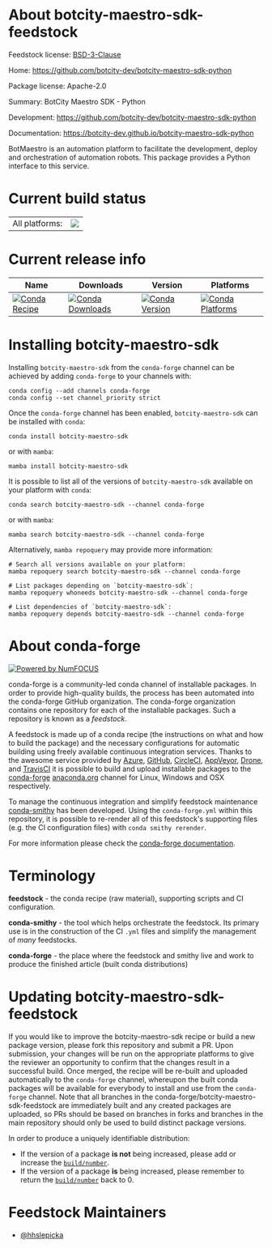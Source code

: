About botcity-maestro-sdk-feedstock
===================================

Feedstock license: [BSD-3-Clause](https://github.com/conda-forge/botcity-maestro-sdk-feedstock/blob/main/LICENSE.txt)

Home: https://github.com/botcity-dev/botcity-maestro-sdk-python

Package license: Apache-2.0

Summary: BotCity Maestro SDK - Python

Development: https://github.com/botcity-dev/botcity-maestro-sdk-python

Documentation: https://botcity-dev.github.io/botcity-maestro-sdk-python

BotMaestro is an automation platform to facilitate the development,
deploy and orchestration of automation robots. This package provides
a Python interface to this service.


Current build status
====================


<table><tr><td>All platforms:</td>
    <td>
      <a href="https://dev.azure.com/conda-forge/feedstock-builds/_build/latest?definitionId=13042&branchName=main">
        <img src="https://dev.azure.com/conda-forge/feedstock-builds/_apis/build/status/botcity-maestro-sdk-feedstock?branchName=main">
      </a>
    </td>
  </tr>
</table>

Current release info
====================

| Name | Downloads | Version | Platforms |
| --- | --- | --- | --- |
| [![Conda Recipe](https://img.shields.io/badge/recipe-botcity--maestro--sdk-green.svg)](https://anaconda.org/conda-forge/botcity-maestro-sdk) | [![Conda Downloads](https://img.shields.io/conda/dn/conda-forge/botcity-maestro-sdk.svg)](https://anaconda.org/conda-forge/botcity-maestro-sdk) | [![Conda Version](https://img.shields.io/conda/vn/conda-forge/botcity-maestro-sdk.svg)](https://anaconda.org/conda-forge/botcity-maestro-sdk) | [![Conda Platforms](https://img.shields.io/conda/pn/conda-forge/botcity-maestro-sdk.svg)](https://anaconda.org/conda-forge/botcity-maestro-sdk) |

Installing botcity-maestro-sdk
==============================

Installing `botcity-maestro-sdk` from the `conda-forge` channel can be achieved by adding `conda-forge` to your channels with:

```
conda config --add channels conda-forge
conda config --set channel_priority strict
```

Once the `conda-forge` channel has been enabled, `botcity-maestro-sdk` can be installed with `conda`:

```
conda install botcity-maestro-sdk
```

or with `mamba`:

```
mamba install botcity-maestro-sdk
```

It is possible to list all of the versions of `botcity-maestro-sdk` available on your platform with `conda`:

```
conda search botcity-maestro-sdk --channel conda-forge
```

or with `mamba`:

```
mamba search botcity-maestro-sdk --channel conda-forge
```

Alternatively, `mamba repoquery` may provide more information:

```
# Search all versions available on your platform:
mamba repoquery search botcity-maestro-sdk --channel conda-forge

# List packages depending on `botcity-maestro-sdk`:
mamba repoquery whoneeds botcity-maestro-sdk --channel conda-forge

# List dependencies of `botcity-maestro-sdk`:
mamba repoquery depends botcity-maestro-sdk --channel conda-forge
```


About conda-forge
=================

[![Powered by
NumFOCUS](https://img.shields.io/badge/powered%20by-NumFOCUS-orange.svg?style=flat&colorA=E1523D&colorB=007D8A)](https://numfocus.org)

conda-forge is a community-led conda channel of installable packages.
In order to provide high-quality builds, the process has been automated into the
conda-forge GitHub organization. The conda-forge organization contains one repository
for each of the installable packages. Such a repository is known as a *feedstock*.

A feedstock is made up of a conda recipe (the instructions on what and how to build
the package) and the necessary configurations for automatic building using freely
available continuous integration services. Thanks to the awesome service provided by
[Azure](https://azure.microsoft.com/en-us/services/devops/), [GitHub](https://github.com/),
[CircleCI](https://circleci.com/), [AppVeyor](https://www.appveyor.com/),
[Drone](https://cloud.drone.io/welcome), and [TravisCI](https://travis-ci.com/)
it is possible to build and upload installable packages to the
[conda-forge](https://anaconda.org/conda-forge) [anaconda.org](https://anaconda.org/)
channel for Linux, Windows and OSX respectively.

To manage the continuous integration and simplify feedstock maintenance
[conda-smithy](https://github.com/conda-forge/conda-smithy) has been developed.
Using the ``conda-forge.yml`` within this repository, it is possible to re-render all of
this feedstock's supporting files (e.g. the CI configuration files) with ``conda smithy rerender``.

For more information please check the [conda-forge documentation](https://conda-forge.org/docs/).

Terminology
===========

**feedstock** - the conda recipe (raw material), supporting scripts and CI configuration.

**conda-smithy** - the tool which helps orchestrate the feedstock.
                   Its primary use is in the construction of the CI ``.yml`` files
                   and simplify the management of *many* feedstocks.

**conda-forge** - the place where the feedstock and smithy live and work to
                  produce the finished article (built conda distributions)


Updating botcity-maestro-sdk-feedstock
======================================

If you would like to improve the botcity-maestro-sdk recipe or build a new
package version, please fork this repository and submit a PR. Upon submission,
your changes will be run on the appropriate platforms to give the reviewer an
opportunity to confirm that the changes result in a successful build. Once
merged, the recipe will be re-built and uploaded automatically to the
`conda-forge` channel, whereupon the built conda packages will be available for
everybody to install and use from the `conda-forge` channel.
Note that all branches in the conda-forge/botcity-maestro-sdk-feedstock are
immediately built and any created packages are uploaded, so PRs should be based
on branches in forks and branches in the main repository should only be used to
build distinct package versions.

In order to produce a uniquely identifiable distribution:
 * If the version of a package **is not** being increased, please add or increase
   the [``build/number``](https://docs.conda.io/projects/conda-build/en/latest/resources/define-metadata.html#build-number-and-string).
 * If the version of a package **is** being increased, please remember to return
   the [``build/number``](https://docs.conda.io/projects/conda-build/en/latest/resources/define-metadata.html#build-number-and-string)
   back to 0.

Feedstock Maintainers
=====================

* [@hhslepicka](https://github.com/hhslepicka/)

